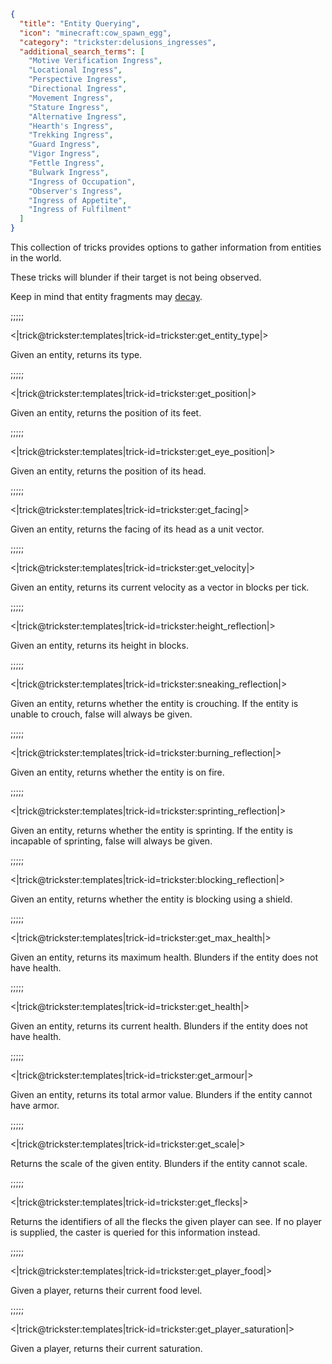 ```json
{
  "title": "Entity Querying",
  "icon": "minecraft:cow_spawn_egg",
  "category": "trickster:delusions_ingresses",
  "additional_search_terms": [
    "Motive Verification Ingress",
    "Locational Ingress",
    "Perspective Ingress",
    "Directional Ingress",
    "Movement Ingress",
    "Stature Ingress",
    "Alternative Ingress",
    "Hearth's Ingress",
    "Trekking Ingress",
    "Guard Ingress",
    "Vigor Ingress",
    "Fettle Ingress",
    "Bulwark Ingress",
    "Ingress of Occupation",
    "Observer's Ingress",
    "Ingress of Appetite",
    "Ingress of Fulfilment"
  ]
}
```

This collection of tricks provides options to gather information from entities in the world.


These tricks will blunder if their target is not being observed.


Keep in mind that entity fragments may [decay](^trickster:concepts/fragment_decay).

;;;;;

<|trick@trickster:templates|trick-id=trickster:get_entity_type|>

Given an entity, returns its type.

;;;;;

<|trick@trickster:templates|trick-id=trickster:get_position|>

Given an entity, returns the position of its feet.

;;;;;

<|trick@trickster:templates|trick-id=trickster:get_eye_position|>

Given an entity, returns the position of its head.

;;;;;

<|trick@trickster:templates|trick-id=trickster:get_facing|>

Given an entity, returns the facing of its head as a unit vector.

;;;;;

<|trick@trickster:templates|trick-id=trickster:get_velocity|>

Given an entity, returns its current velocity as a vector in blocks per tick.

;;;;;

<|trick@trickster:templates|trick-id=trickster:height_reflection|>

Given an entity, returns its height in blocks.

;;;;;

<|trick@trickster:templates|trick-id=trickster:sneaking_reflection|>

Given an entity, returns whether the entity is crouching. 
If the entity is unable to crouch, false will always be given.

;;;;;

<|trick@trickster:templates|trick-id=trickster:burning_reflection|>

Given an entity, returns whether the entity is on fire.

;;;;;

<|trick@trickster:templates|trick-id=trickster:sprinting_reflection|>

Given an entity, returns whether the entity is sprinting.
If the entity is incapable of sprinting, false will always be given.

;;;;;

<|trick@trickster:templates|trick-id=trickster:blocking_reflection|>

Given an entity, returns whether the entity is blocking using a shield.

;;;;;

<|trick@trickster:templates|trick-id=trickster:get_max_health|>

Given an entity, returns its maximum health.
Blunders if the entity does not have health.

;;;;;

<|trick@trickster:templates|trick-id=trickster:get_health|>

Given an entity, returns its current health.
Blunders if the entity does not have health.

;;;;;

<|trick@trickster:templates|trick-id=trickster:get_armour|>

Given an entity, returns its total armor value.
Blunders if the entity cannot have armor.

;;;;;

<|trick@trickster:templates|trick-id=trickster:get_scale|>

Returns the scale of the given entity.
Blunders if the entity cannot scale.

;;;;;

<|trick@trickster:templates|trick-id=trickster:get_flecks|>

Returns the identifiers of all the flecks the given player can see.
If no player is supplied, the caster is queried for this information instead.

;;;;;

<|trick@trickster:templates|trick-id=trickster:get_player_food|>

Given a player, returns their current food level.

;;;;;

<|trick@trickster:templates|trick-id=trickster:get_player_saturation|>

Given a player, returns their current saturation.
